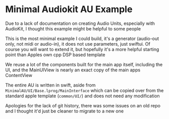 #  Minimal Audiokit AU Example
Due to a lack of documentation on creating Audio Units, especially with AudioKit, I thought this example might be helpful to some people

This is the most minimal example I could build, it's a generator (audio-out only, not midi or audio-in), it does not use parameters, just swiftui. Of course you will want to extend it, but hopefully it's a more helpful starting point than Apples own cpp DSP based template

We reuse a lot of the components built for the main app itself, including the UI, and the MainUIView is nearly an exact copy of the main apps ContentView

The entire AU is written in swift, aside from `MinimalAU/UI/Base.lprog/MainInterface` which can be copied over from the standard apple template (`common/UI/`) and does not need any modification

Apologies for the lack of git history, there was some issues on an old repo and I thought it'd just be cleaner to migrate to a new one
